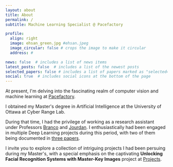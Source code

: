 ```yaml
---
layout: about
title: About
permalink: /
subtitle: Machine Learning Specialist @ Pacefactory

profile:
  align: right
  image: ehsan_green.jpg #ehsan.jpeg
  image_circular: false # crops the image to make it circular
  address: #

news: false  # includes a list of news items
latest_posts: false  # includes a list of the newest posts
selected_papers: false # includes a list of papers marked as "selected={true}"
social: true  # includes social icons at the bottom of the page
---
```


At present, I'm delving into the fascinating realm of computer vision and machine learning at [Pacefactory](https://www.pacefactory.com). 

I obtained my Master's degree in Artificial Intelligence at the University of Ottawa at Cyber Range Lab. 


During that time, I had the privilege of working as a research assistant under Professors [Branco](https://uniweb.uottawa.ca/members/4218) and [Jourdan](https://uniweb.uottawa.ca/?lang=en#!/members/203). I enthusiastically had been engaged in multiple Deep Learning projects during this period, with two of them being documented in <a href="{{ '/publications' | relative_url }}" style=" text-decoration: underline;">three papers</a>.


I invite you to explore a collection of intriguing projects I had been persuing during my Master's, with a special emphasis on the captivating <strong>Unlocking Facial Recognition Systems with Master-Key Images</strong> project at <a href="{{ '/projects' | relative_url }}" style=" text-decoration: underline;">Projects</a>.

